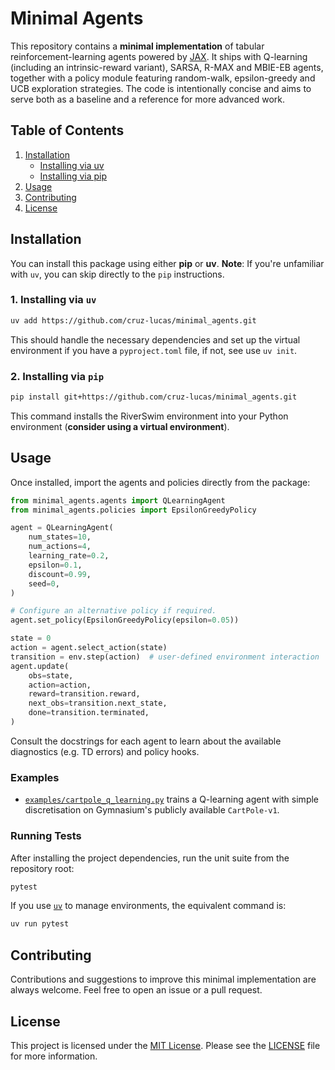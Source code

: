 # Minimal Agents

This repository contains a **minimal implementation** of tabular reinforcement-learning agents powered by [JAX](https://github.com/google/jax). It ships with Q-learning (including an intrinsic-reward variant), SARSA, R-MAX and MBIE-EB agents, together with a policy module featuring random-walk, epsilon-greedy and UCB exploration strategies. The code is intentionally concise and aims to serve both as a baseline and a reference for more advanced work.

## Table of Contents
1. [Installation](#installation)
    - [Installing via uv](#1-installing-via-uv)
    - [Installing via pip](#2-installing-via-pip)
2. [Usage](#usage)
3. [Contributing](#contributing)
4. [License](#license)


## Installation

You can install this package using either **pip** or **uv**.
**Note**: If you're unfamiliar with `uv`, you can skip directly to the `pip` instructions.

### 1. Installing via `uv`

   ```bash
   uv add https://github.com/cruz-lucas/minimal_agents.git
   ```
   This should handle the necessary dependencies and set up the virtual environment if you have a `pyproject.toml` file, if not, see use `uv init`.

### 2. Installing via `pip`

   ```bash
   pip install git+https://github.com/cruz-lucas/minimal_agents.git
   ```

This command installs the RiverSwim environment into your Python environment (**consider using a virtual environment**).

## Usage

Once installed, import the agents and policies directly from the package:

```python
from minimal_agents.agents import QLearningAgent
from minimal_agents.policies import EpsilonGreedyPolicy

agent = QLearningAgent(
    num_states=10,
    num_actions=4,
    learning_rate=0.2,
    epsilon=0.1,
    discount=0.99,
    seed=0,
)

# Configure an alternative policy if required.
agent.set_policy(EpsilonGreedyPolicy(epsilon=0.05))

state = 0
action = agent.select_action(state)
transition = env.step(action)  # user-defined environment interaction
agent.update(
    obs=state,
    action=action,
    reward=transition.reward,
    next_obs=transition.next_state,
    done=transition.terminated,
)
```

Consult the docstrings for each agent to learn about the available diagnostics (e.g. TD errors) and policy hooks.

### Examples

- [`examples/cartpole_q_learning.py`](./examples/cartpole_q_learning.py) trains a Q-learning agent with simple discretisation on Gymnasium's publicly available `CartPole-v1`.

### Running Tests

After installing the project dependencies, run the unit suite from the repository root:

```bash
pytest
```

If you use [`uv`](https://github.com/astral-sh/uv) to manage environments, the equivalent command is:

```bash
uv run pytest
```

## Contributing

Contributions and suggestions to improve this minimal implementation are always welcome. Feel free to open an issue or a pull request.


## License

This project is licensed under the [MIT License](LICENSE). Please see the [LICENSE](LICENSE) file for more information.
